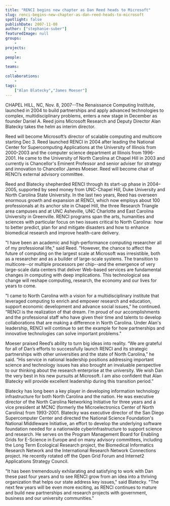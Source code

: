 ```yaml
---
title: "RENCI begins new chapter as Dan Reed heads to Microsoft"
slug: renci-begins-new-chapter-as-dan-reed-heads-to-microsoft
spotlight: false
publishDate: 2007-11-08
author: ["stephanie-suber"]
featuredImage: null
groups:
    - 
projects:
    - 
people:
    - 
teams: 
    - 
collaborations:
    - 
tags:
    ["Alan Blatecky","James Moeser"]
---
```

CHAPEL HILL, NC, Nov. 8, 2007--The Renaissance Computing Institute, launched in 2004 to build partnerships and apply advanced technologies to complex, multidisciplinary problems, enters a new stage in December as founder Daniel A. Reed joins Microsoft Research and Deputy Director Alan Blatecky takes the helm as interim director.

<!--more-->

Reed will become Microsoft’s director of scalable computing and multicore starting Dec 3. Reed launched RENCI in 2004 after leading the National Center for Supercomputing Applications at the University of Illinois from 2000-2003 and the computer science department at Illinois from 1996-2001. He came to the University of North Carolina at Chapel Hill in 2003 and currently is Chancellor's Eminent Professor and senior adviser for strategy and innovation to Chancellor James Moeser. Reed will become chair of RENCI’s external advisory committee.

Reed and Blatecky shepherded RENCI through its start-up phase in 2004–2005, supported by seed money from UNC-Chapel Hill, Duke University and North Carolina State University. In the last two years, Reed has overseen enormous growth and expansion at RENCI, which now employs about 100 professionals at its anchor site in Chapel Hill, the three Research Triangle area campuses and at UNC Asheville, UNC Charlotte and East Carolina University in Greenville. RENCI programs span the arts, humanities and sciences with particular focus on two issues critical to North Carolina:  how to better predict, plan for and mitigate disasters and how to enhance biomedical research and improve health-care delivery.

"I have been an academic and high-performance computing researcher all of my professional life," said Reed. "However, the chance to affect the future of computing on the largest scale at Microsoft was irresistible, both as a researcher and as a builder of large-scale systems. The transition to multicore--or multiple processors per chip--and the emergence of very large-scale data centers that deliver Web-based services are fundamental changes in computing with deep implications. This technological sea change will reshape computing, research, the economy and our lives for years to come.

"I came to North Carolina with a vision for a multidisciplinary institute that leveraged computing to enrich and empower research and education, support economic development and advance social issues,” he continued. “RENCI is the realization of that dream. I'm proud of our accomplishments and the professional staff who have given their time and talents to develop collaborations that are making a difference in North Carolina. Under Alan's leadership, RENCI will continue to set the example for how partnerships and innovative technologies can solve important problems."

Moeser praised Reed’s ability to turn big ideas into reality. “We are grateful for all of Dan’s efforts to successfully launch RENCI and its strategic partnerships with other universities and the state of North Carolina,” he said. “His service in national leadership positions addressing important science and technology issues has also brought an invaluable perspective to our thinking about the research enterprise at the university. We wish Dan the very best in his new pursuits at Microsoft. I am also confident that Alan Blatecky will provide excellent leadership during this transition period.”

Blatecky has long been a key player in developing information technology infrastructure for both North Carolina and the nation. He was executive director of the North Carolina Networking Initiative for three years and a vice president at MCNC (formerly the Microelectronics Center of North Carolina) from 1993-2001. Blatecky was executive director of the San Diego Supercomputer Center and directed the National Science Foundation's National Middleware Initiative, an effort to develop the underlying software foundation needed for a nationwide cyberinfrastructure to support science and research. He serves on the Program Management Board for Enabling Grids for E-Science in Europe and on many advisory committees, including the Long Term Ecological Research project, the Biomedical Informatics Research Network and the International Research Network Connections project. He recently rotated off the Open Grid Forum and Internet2 Applications Strategy Council.

"It has been tremendously exhilarating and satisfying to work with Dan these past four years and to see RENCI grow from an idea into a thriving organization that helps our state address key issues," said Blatecky. "The next few years will be even more exciting, as RENCI continues to mature and build new partnerships and research projects with government, business and our university communities."
